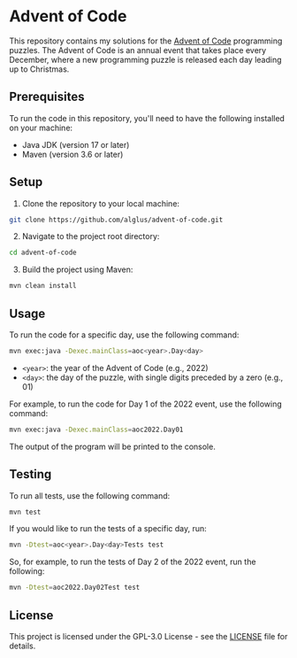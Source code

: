 # Advent of Code

This repository contains my solutions for the [Advent of Code](https://adventofcode.com/) programming puzzles. The
Advent of Code is an annual event that takes place every December, where a new programming puzzle is released each day
leading up to Christmas.

## Prerequisites

To run the code in this repository, you'll need to have the following installed on your machine:

- Java JDK (version 17 or later)
- Maven (version 3.6 or later)

## Setup

1. Clone the repository to your local machine:

```bash
git clone https://github.com/alglus/advent-of-code.git
```

2. Navigate to the project root directory:

```bash
cd advent-of-code
```

3. Build the project using Maven:

```bash
mvn clean install
```

## Usage

To run the code for a specific day, use the following command:

```bash
mvn exec:java -Dexec.mainClass=aoc<year>.Day<day>
```

- `<year>`: the year of the Advent of Code (e.g., 2022)
- `<day>`: the day of the puzzle, with single digits preceded by a zero (e.g., 01)

For example, to run the code for Day 1 of the 2022 event, use the following command:

```bash
mvn exec:java -Dexec.mainClass=aoc2022.Day01
```

The output of the program will be printed to the console.

## Testing

To run all tests, use the following command:

```bash
mvn test
```

If you would like to run the tests of a specific day, run:

```bash
mvn -Dtest=aoc<year>.Day<day>Tests test
```

So, for example, to run the tests of Day 2 of the 2022 event, run the following:

```bash
mvn -Dtest=aoc2022.Day02Test test
```

## License

This project is licensed under the GPL-3.0 License - see
the [LICENSE](https://github.com/alglus/advent-of-code/blob/main/LICENSE) file for details.